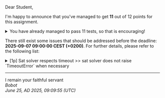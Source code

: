 Dear Student,

I'm happy to announce that you've managed to get **11** out of 12 points for this assignment.
<details><summary>You have already managed to pass 11 tests, so that is encouraging!</summary>&emsp;☑&nbsp;[1p]&nbsp;Group&nbsp;by&nbsp;works&nbsp;correctly<br>&emsp;☑&nbsp;[1p]&nbsp;Sat&nbsp;solver&nbsp;finds&nbsp;correct&nbsp;solution<br>&emsp;☑&nbsp;[1p]&nbsp;Sudoku&nbsp;cnf&nbsp;post&nbsp;init<br>&emsp;☑&nbsp;[1p]&nbsp;Sudoku&nbsp;cnf&nbsp;at&nbsp;least&nbsp;one<br>&emsp;☑&nbsp;[1p]&nbsp;Sudoku&nbsp;cnf&nbsp;at&nbsp;most&nbsp;one<br>&emsp;☑&nbsp;[1p]&nbsp;Sudoku&nbsp;cnf&nbsp;exactly&nbsp;one<br>&emsp;☑&nbsp;[1p]&nbsp;Sudoku&nbsp;cnf&nbsp;every&nbsp;row&nbsp;contains&nbsp;unique&nbsp;values<br>&emsp;☑&nbsp;[1p]&nbsp;Sudoku&nbsp;cnf&nbsp;every&nbsp;col&nbsp;contains&nbsp;unique&nbsp;values<br>&emsp;☑&nbsp;[1p]&nbsp;Sudoku&nbsp;cnf&nbsp;every&nbsp;block&nbsp;contains&nbsp;unique&nbsp;values<br>&emsp;☑&nbsp;[1p]&nbsp;Sudoku&nbsp;cnf&nbsp;possible&nbsp;propositions<br>&emsp;☑&nbsp;[1p]&nbsp;Sudoku&nbsp;cnf&nbsp;decode</details>

There still exist some issues that should be addressed before the deadline: **2025-09-07 09:00:00 CEST (+0200)**. For further details, please refer to the following list:

<details><summary>[1p] Sat solver respects timeout &gt;&gt; sat solver does not raise `TimeoutError` when necessary</summary></details>

-----------
I remain your faithful servant\
_Bobot_\
_June 25, AD 2025, 09:09:55 (UTC)_